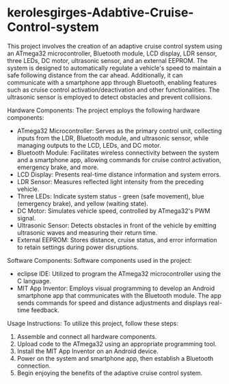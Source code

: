 # kerolesgirges-Adabtive-Cruise-Control-system

This project involves the creation of an adaptive cruise control system using an ATmega32 microcontroller, Bluetooth module, LCD display, LDR sensor, three LEDs, DC motor, ultrasonic sensor, and an external EEPROM. The system is designed to automatically regulate a vehicle's speed to maintain a safe following distance from the car ahead. Additionally, it can communicate with a smartphone app through Bluetooth, enabling features such as cruise control activation/deactivation and other functionalities. The ultrasonic sensor is employed to detect obstacles and prevent collisions.

Hardware Components:
The project employs the following hardware components:
- ATmega32 Microcontroller: Serves as the primary control unit, collecting inputs from the LDR, Bluetooth module, and ultrasonic sensor, while managing outputs to the LCD, LEDs, and DC motor.
- Bluetooth Module: Facilitates wireless connectivity between the system and a smartphone app, allowing commands for cruise control activation, emergency brake, and more.
- LCD Display: Presents real-time distance information and system errors.
- LDR Sensor: Measures reflected light intensity from the preceding vehicle.
- Three LEDs: Indicate system status - green (safe movement), blue (emergency brake), and yellow (waiting state).
- DC Motor: Simulates vehicle speed, controlled by ATmega32's PWM signal.
- Ultrasonic Sensor: Detects obstacles in front of the vehicle by emitting ultrasonic waves and measuring their return time.
- External EEPROM: Stores distance, cruise status, and error information to retain settings during power disruptions.

Software Components:
Software components used in the project:
- eclipse IDE: Utilized to program the ATmega32 microcontroller using the C language.
- MIT App Inventor: Employs visual programming to develop an Android smartphone app that communicates with the Bluetooth module. The app sends commands for speed and distance adjustments and displays real-time feedback.

Usage Instructions:
To utilize this project, follow these steps:
1. Assemble and connect all hardware components.
2. Upload code to the ATmega32 using an appropriate programming tool.
3. Install the MIT App Inventor on an Android device.
4. Power on the system and smartphone app, then establish a Bluetooth connection.
5. Begin enjoying the benefits of the adaptive cruise control system.

